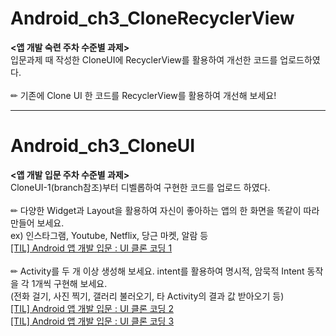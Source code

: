 # Android_ch3_CloneRecyclerView
**<앱 개발 숙련 주차 수준별 과제>** <br> 입문과제 때 작성한 CloneUI에 RecyclerView를 활용하여 개선한 코드를 업로드하였다. <br> <br>
✏ 기존에 Clone UI 한 코드를 RecyclerView를 활용하여 개선해 보세요!
<hr>

# Android_ch3_CloneUI
**<앱 개발 입문 주차 수준별 과제>** <br> CloneUI-1(branch참조)부터 디벨롭하여 구현한 코드를 업로드 하였다. <br> <br>
✏ 다양한 Widget과 Layout을 활용하여 자신이 좋아하는 앱의 한 화면을 똑같이 따라 만들어 보세요. <br> ex) 인스타그램, Youtube, Netflix, 당근 마켓, 알람 등 <br>
[[TIL] Android 앱 개발 입문 : UI 클론 코딩 1](https://velog.io/@wiz_hey/TIL-Android-%EC%95%B1-%EA%B0%9C%EB%B0%9C-%EC%9E%85%EB%AC%B8-UI-%ED%81%B4%EB%A1%A0-%EC%BD%94%EB%94%A9-1) <br>  <br>
✏ Activity를 두 개 이상 생성해 보세요. intent를 활용하여 명시적, 암묵적 Intent 동작을 각 1개씩 구현해 보세요. <br> (전화 걸기, 사진 찍기, 갤러리 불러오기, 타 Activity의 결과 값 받아오기 등)<br>
[[TIL] Android 앱 개발 입문 : UI 클론 코딩 2](https://velog.io/@wiz_hey/TIL-Android-%EC%95%B1-%EA%B0%9C%EB%B0%9C-%EC%9E%85%EB%AC%B8-UI-%ED%81%B4%EB%A1%A0-%EC%BD%94%EB%94%A9-2) <br>
[[TIL] Android 앱 개발 입문 : UI 클론 코딩 3](https://velog.io/@wiz_hey/TIL-Android-%EC%95%B1-%EA%B0%9C%EB%B0%9C-%EC%9E%85%EB%AC%B8-UI-%ED%81%B4%EB%A1%A0-%EC%BD%94%EB%94%A9-3)

